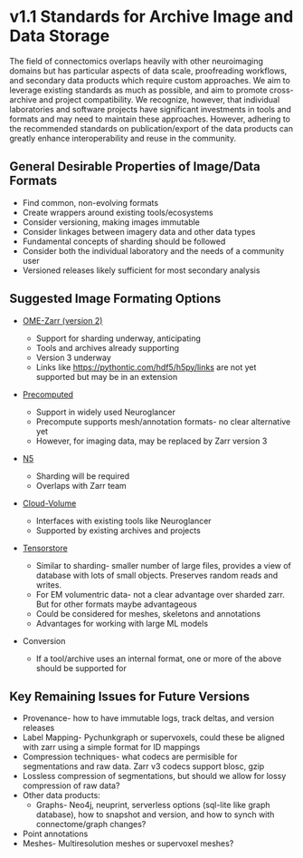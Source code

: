 # v1.1 Standards for Archive Image and Data Storage

The field of connectomics overlaps heavily with other neuroimaging domains but has particular aspects of data scale, proofreading workflows, and secondary data products which require custom approaches. We aim to leverage existing standards as much as possible, and aim to promote cross-archive and project compatibility. We recognize, however, that individual laboratories and software projects have significant investments in tools and formats and may need to maintain these approaches. However, adhering to the recommended standards on publication/export of the data products can greatly enhance interoperability and reuse in the community.

## General Desirable Properties of Image/Data Formats
* Find common, non-evolving formats
* Create wrappers around existing tools/ecosystems
* Consider versioning, making images immutable
* Consider linkages between imagery data and other data types
* Fundamental concepts of sharding should be followed
* Consider both the individual laboratory and the needs of a community user
* Versioned releases likely sufficient for most secondary analysis

## Suggested Image Formating Options
* [OME-Zarr (version 2)](https://github.com/ome/ome-zarr-py)
	* Support for sharding underway, anticipating
	* Tools and archives already supporting
	* Version 3 underway
	* Links like https://pythontic.com/hdf5/h5py/links are not yet supported but may be in an extension

* [Precomputed](https://github.com/google/neuroglancer/tree/master/src/neuroglancer/datasource/precomputed) 
	* Support in widely used Neuroglancer
	* Precompute supports mesh/annotation formats- no clear alternative yet
	* However, for imaging data, may be replaced by Zarr version 3

* [N5](https://github.com/saalfeldlab/n5) 
	* Sharding will be required
	* Overlaps with Zarr team

* [Cloud-Volume](https://github.com/seung-lab/cloud-volume)
	* Interfaces with existing tools like Neuroglancer
	* Supported by existing archives and projects

* [Tensorstore](https://google.github.io/tensorstore/)
	* Similar to sharding- smaller number of large files, provides a view of database with lots of small objects. Preserves random reads and writes. 
	* For EM volumentric data- not a clear advantage over sharded zarr. But for other formats maybe advantageous
	* Could be considered for meshes, skeletons and annotations
	* Advantages for working with large ML models

* Conversion 
	* If a tool/archive uses an internal format, one or more of the above should be supported for 

## Key Remaining Issues for Future Versions
* Provenance- how to have immutable logs, track deltas, and version releases
* Label Mapping- Pychunkgraph or supervoxels, could these be aligned with zarr using a simple format for ID mappings
* Compression techniques- what codecs are permisible for segmentations and raw data. Zarr v3 codecs support blosc, gzip
* Lossless compression of segmentations, but should we allow for lossy compression of raw data?
* Other data products: 
	* Graphs- Neo4j, neuprint, serverless options (sql-lite like graph database), how to snapshot and version, and how to synch with connectome/graph changes?
* Point annotations
* Meshes- Multiresolution meshes or supervoxel meshes?